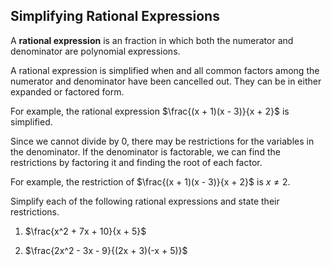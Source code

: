 Simplifying Rational Expressions
-------


A **rational expression** is an fraction in which both the numerator and denominator are polynomial expressions.

A rational expression is simplified when and all common factors among the numerator and denominator have been cancelled out. They can be in either expanded or factored form.

For example, the rational expression $\frac{(x + 1)(x - 3)}{x + 2}$ is simplified.

Since we cannot divide by 0, there may be restrictions for the variables in the denominator. If the denominator is factorable, we can find the restrictions by factoring it and finding the root of each factor. 

For example, the restriction of $\frac{(x + 1)(x - 3)}{x + 2}$ is $x \ne 2$.

Simplify each of the following rational expressions and state their restrictions.

1. $\frac{x^2 + 7x + 10}{x + 5}$

2. $\frac{2x^2 - 3x - 9}{(2x + 3)(-x + 5)}$